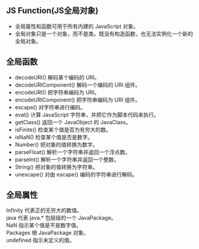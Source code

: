 ## JS Function(JS全局对象)
- 全局属性和函数可用于所有内建的 JavaScript 对象。
- 全局对象只是一个对象，而不是类。既没有构造函数，也无法实例化一个新的全局对象。

## 全局函数
- decodeURI()	解码某个编码的 URI。  
- decodeURIComponent()	解码一个编码的 URI 组件。  
- encodeURI()			把字符串编码为 URI。  
- encodeURIComponent()	把字符串编码为 URI 组件。  
- escape()	对字符串进行编码。  
- eval()		计算 JavaScript 字符串，并把它作为脚本代码来执行。  
- getClass()	返回一个 JavaObject 的 JavaClass。  
- isFinite()	检查某个值是否为有穷大的数。  
- isNaN()		检查某个值是否是数字。  
- Number()	把对象的值转换为数字。  
- parseFloat()	解析一个字符串并返回一个浮点数。  
- parseInt()	解析一个字符串并返回一个整数。  
- String()		把对象的值转换为字符串。  
- unescape()	对由 escape() 编码的字符串进行解码。  

## 全局属性
Infinity		代表正的无穷大的数值。  
java		代表 java.* 包层级的一个 JavaPackage。  
NaN		指示某个值是不是数字值。  
Packages	根 JavaPackage 对象。  
undefined	指示未定义的值。  
